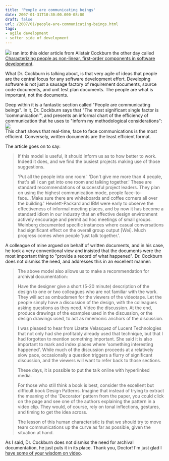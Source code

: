 ```yaml
---
title: 'People are communicating beings'
date: 2007-01-31T10:30:00.000-08:00
draft: false
url: /2007/01/people-are-communicating-beings.html
tags: 
- agile development
- softer side of development
---
```


[![](http://www.bigbaer.com/assets/talking_heads_remain_in_light.jpg)](http://www.bigbaer.com/assets/talking_heads_remain_in_light.jpg)I ran into this older article from Alistair Cockburn the other day called [Characterizing people as non-linear, first-order components in software development](http://alistair.cockburn.us/index.php/Characterizing_people_as_non-linear,_first-order_components_in_software_development).  
  
What Dr. Cockburn is talking about, is that very agile of ideas that people are the central focus for any software development effort. Developing software is not just a sausage factory of requirement documents, source code documents, and unit test plan documents. The people are what is important, not the documents.  
  
Deep within it is a fantastic section called "People are communicating beings". In it, Dr. Cockburn says that "The most significant single factor is 'communication'", and presents an informal chart of the efficiency of communication that he uses to "inform my methodological considerations":  
[![](http://alistair.cockburn.us/images/Cpanfocisd_image001.gif)](http://alistair.cockburn.us/images/Cpanfocisd_image001.gif)  
This chart shows that real-time, face to face communications is the most efficient. Conversely, written documents are the least efficient format.  
  
The article goes on to say:  

>   
> If this model is useful, it should inform us as to how better to work. Indeed it does, and we find the busiest projects making use of those suggestions.  
>   
> 'Put all the people into one room.' 'Don't give me more than 4 people, that's all I can get into one room and talking together.' These are standard recommendations of successful project leaders. They plan on using the highest communication mode, people face-to-face...'Make sure there are whiteboards and coffee corners all over the building.' Hewlett-Packard and IBM were early to observe the effectiveness of informal meeting places, and by now it has become a standard idiom in our industry that an effective design environment actively encourage and permit ad hoc meetings of small groups. Weinberg documented specific instances where casual conversations had significant effect on the overall group output \[Wei\]. Much progress comes when people 'just talk together.'.  

  
A colleague of mine argued on behalf of written documents, and in his case, he took a very conventional view and insisted that the documents were the most important thing to "provide a record of what happened". Dr. Cockburn does not dismiss the need, and addresses this in an excellent manner:  
  

> The above model also allows us to make a recommendation for archival documentation:  
>   
> Have the designer give a short (5-20 minute) description of the design to one or two colleagues who are not familiar with the work. They will act as ombudsmen for the viewers of the videotape. Let the people simply have a discussion of the design, with the colleagues asking questions as they need. Video the discussion. At the end, produce drawings of the examples used in the discussion, or the design drawings used, to act as mnemonic anchors of the discussion.  
>   
> I was pleased to hear from Lizette Velasquez of Lucent Technologies that not only had she profitably already used that technique, but that I had forgotten to mention something important. She said it is also important to mark and index places where 'something interesting happened'. While much of the discussion proceeds at a relatively slow pace, occasionally a question triggers a flurry of significant discussion, and the viewers will want to refer back to those sections.  
>   
> These days, it is possible to put the talk online with hyperlinked media.  
>   
> For those who still think a book is best, consider the excellent but difficult book Design Patterns. Imagine that instead of trying to extract the meaning of the 'Decorator' pattern from the paper, you could click on the page and see one of the authors explaining the pattern in a video clip. They would, of course, rely on tonal inflections, gestures, and timing to get the idea across.  
>   
> The lesson of this human characteristic is that we should try to move team communications up the curve as far as possible, given the situation at hand.  

  
  
As I said, Dr. Cockburn does not dismiss the need for archival documentation, he just puts it in its place. Thank you, Doctor! I'm just glad I [have some of your wisdom on video](http://www.infoq.com/interviews/alistair-cockburn-interview-2006).